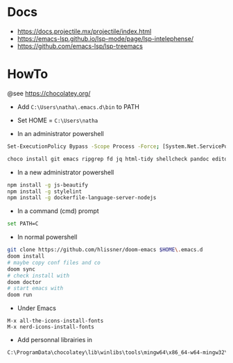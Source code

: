 # Docs

- https://docs.projectile.mx/projectile/index.html
- https://emacs-lsp.github.io/lsp-mode/page/lsp-intelephense/
- https://github.com/emacs-lsp/lsp-treemacs

# HowTo

@see https://chocolatey.org/

- Add 
`C:\Users\natha\.emacs.d\bin` to PATH

- Set
HOME = `C:\Users\natha`

- In an administrator powershell
```bash
Set-ExecutionPolicy Bypass -Scope Process -Force; [System.Net.ServicePointManager]::SecurityProtocol = [System.Net.ServicePointManager]::SecurityProtocol -bor 3072; iex ((New-Object System.Net.WebClient).DownloadString('https://chocolatey.org/install.ps1'))

choco install git emacs ripgrep fd jq html-tidy shellcheck pandoc editorconfig.core php composer nodejs winlibs sqlite grep gtk-runtime shfmt hunspell.portable llvm python
```

- In a new administrator powershell
```bash
npm install -g js-beautify
npm install -g stylelint
npm install -g dockerfile-language-server-nodejs
```

- In a command (cmd) prompt
```bash
set PATH=C
```

- In normal powershell
```bash
git clone https://github.com/hlissner/doom-emacs $HOME\.emacs.d
doom install
# maybe copy conf files and co
doom sync
# check install with
doom doctor
# start emacs with
doom run
```

- Under Emacs
```
M-x all-the-icons-install-fonts
M-x nerd-icons-install-fonts
```

- Add personnal librairies in 
```bash
C:\ProgramData\chocolatey\lib\winlibs\tools\mingw64\x86_64-w64-mingw32\sys-root\mingw\include
```
